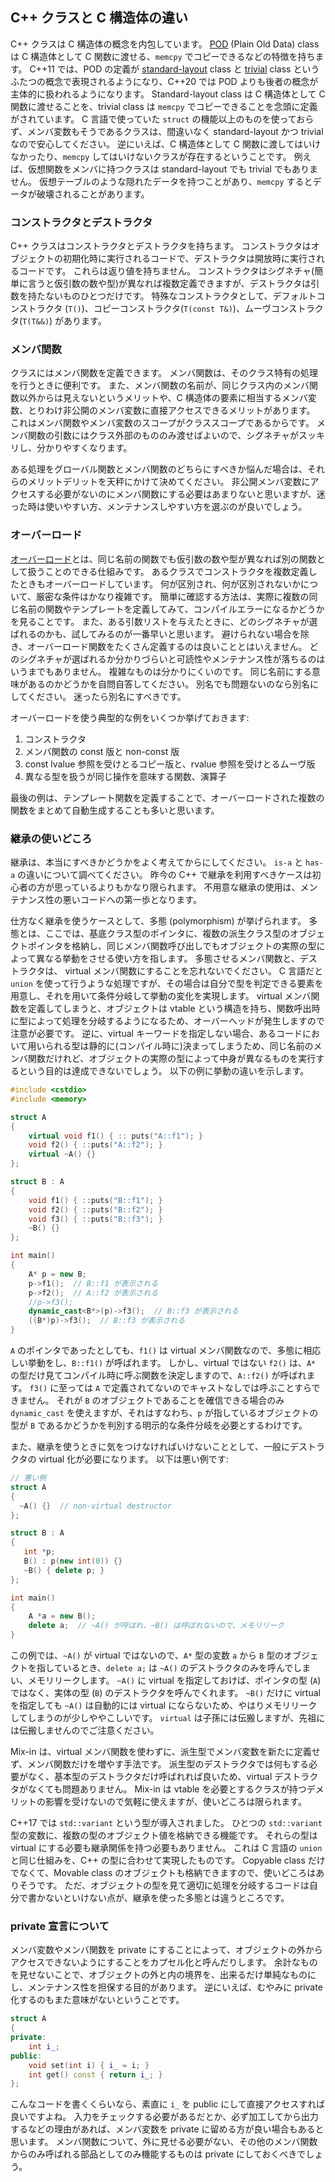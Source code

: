 ## C++ クラスと C 構造体の違い

C++ クラスは C 構造体の概念を内包しています。
[POD](https://en.cppreference.com/w/cpp/named_req/PODType) (Plain Old Data) class は C 構造体として C 関数に渡せる、`memcpy` でコピーできるなどの特徴を持ちます。
C++11 では、POD の定義が [standard-layout](https://en.cppreference.com/w/cpp/named_req/StandardLayoutType) class と [trivial](https://en.cppreference.com/w/cpp/named_req/TrivialType) class というふたつの概念で表現されるようになり、C++20 では POD よりも後者の概念が主体的に扱われるようになります。
Standard-layout class は C 構造体として C 関数に渡せることを、trivial class は `memcpy` でコピーできることを念頭に定義がされています。
C 言語で使っていた `struct` の機能以上のものを使っておらず、メンバ変数もそうであるクラスは、間違いなく standard-layout かつ trivial なので安心してください。
逆にいえば、C 構造体として C 関数に渡してはいけなかったり、`memcpy` してはいけないクラスが存在するということです。
例えば、仮想関数をメンバに持つクラスは standard-layout でも trivial でもありません。
仮想テーブルのような隠れたデータを持つことがあり、`memcpy` するとデータが破壊されることがあります。


### コンストラクタとデストラクタ

C++ クラスはコンストラクタとデストラクタを持ちます。
コンストラクタはオブジェクトの初期化時に実行されるコードで、デストラクタは開放時に実行されるコードです。
これらは返り値を持ちません。
コンストラクタはシグネチャ(簡単に言うと仮引数の数や型)が異なれば複数定義できますが、デストラクタは引数を持たないものひとつだけです。
特殊なコンストラクタとして、デフォルトコンストラクタ (`T()`)、コピーコンストラクタ(`T(const T&)`)、ムーヴコンストラクタ(`T(T&&)`) があります。


### メンバ関数

クラスにはメンバ関数を定義できます。
メンバ関数は、そのクラス特有の処理を行うときに便利です。
また、メンバ関数の名前が、同じクラス内のメンバ関数以外からは見えないというメリットや、C 構造体の要素に相当するメンバ変数、とりわけ非公開のメンバ変数に直接アクセスできるメリットがあります。
これはメンバ関数やメンバ変数のスコープがクラススコープであるからです。
メンバ関数の引数にはクラス外部のもののみ渡せばよいので、シグネチャがスッキリし、分かりやすくなります。

ある処理をグローバル関数とメンバ関数のどちらにすべきか悩んだ場合は、それらのメリットデリットを天秤にかけて決めてください。
非公開メンバ変数にアクセスする必要がないのにメンバ関数にする必要はあまりないと思いますが、迷った時は使いやすい方、メンテナンスしやすい方を選ぶのが良いでしょう。


### オーバーロード

[オーバーロード](https://en.cppreference.com/w/cpp/language/overload_resolution)とは、同じ名前の関数でも仮引数の数や型が異なれば別の関数として扱うことのできる仕組みです。
あるクラスでコンストラクタを複数定義したときもオーバーロードしています。
何が区別され、何が区別されないかについて、厳密な条件はかなり複雑です。
簡単に確認する方法は、実際に複数の同じ名前の関数やテンプレートを定義してみて、コンパイルエラーになるかどうかを見ることです。
また、ある引数リストを与えたときに、どのシグネチャが選ばれるのかも、試してみるのが一番早いと思います。
避けられない場合を除き、オーバーロード関数をたくさん定義するのは良いこととはいえません。
どのシグネチャが選ばれるか分かりづらいと可読性やメンテナンス性が落ちるのはいうまでもありません。
複雑なものは分かりにくいのです。
同じ名前にする意味があるのかどうかを自問自答してください。
別名でも問題ないのなら別名にしてください。
迷ったら別名にすべきです。

オーバーロードを使う典型的な例をいくつか挙げておきます:

1. コンストラクタ
2. メンバ関数の const 版と non-const 版
3. const lvalue 参照を受けとるコピー版と、rvalue 参照を受けとるムーヴ版
4. 異なる型を扱うが同じ操作を意味する関数、演算子

最後の例は、テンプレート関数を定義することで、オーバーロードされた複数の関数をまとめて自動生成することも多いと思います。


### 継承の使いどころ

継承は、本当にすべきかどうかをよく考えてからにしてください。
`is-a` と `has-a` の違いについて調べてください。
昨今の C++ で継承を利用すべきケースは初心者の方が思っているよりもかなり限られます。
不用意な継承の使用は、メンテナンス性の悪いコードへの第一歩となります。

仕方なく継承を使うケースとして、多態 (polymorphism) が挙げられます。
多態とは、ここでは、基底クラス型のポインタに、複数の派生クラス型のオブジェクトポインタを格納し、同じメンバ関数呼び出しでもオブジェクトの実際の型によって異なる挙動をさせる使い方を指します。
多態させるメンバ関数と、デストラクタは、 virtual メンバ関数にすることを忘れないでください。
C 言語だと `union` を使って行うような処理ですが、その場合は自分で型を判定できる要素を用意し、それを用いて条件分岐して挙動の変化を実現します。
virtual メンバ関数を定義してしまうと、オブジェクトは vtable という構造を持ち、関数呼出時に型によって処理を分岐するようになるため、オーバーヘッドが発生しますので注意が必要です。
逆に、virtual キーワードを指定しない場合、あるコードにおいて用いられる型は静的に(コンパイル時に)決まってしまうため、同じ名前のメンバ関数だけれど、オブジェクトの実際の型によって中身が異なるものを実行するという目的は達成できないでしょう。
以下の例に挙動の違いを示します。


```c++
#include <cstdio>
#include <memory>

struct A
{
    virtual void f1() { :: puts("A::f1"); }
    void f2() { ::puts("A::f2"); }
    virtual ~A() {}
};

struct B : A
{
    void f1() { ::puts("B::f1"); }
    void f2() { ::puts("B::f2"); }
    void f3() { ::puts("B::f3"); }
    ~B() {}
};

int main()
{
    A* p = new B;
    p->f1();  // B::f1 が表示される
    p->f2();  // A::f2 が表示される
    //p->f3();
    dynamic_cast<B*>(p)->f3();  // B::f3 が表示される
    ((B*)p)->f3();  // B::f3 が表示される
}
```
`A` のポインタであったとしても、`f1()` は virtual メンバ関数なので、多態に相応しい挙動をし、`B::f1()` が呼ばれます。
しかし、virtual ではない `f2()` は、`A*` の型だけ見てコンパイル時に呼ぶ関数を決定しますので、`A::f2()` が呼ばれます。
`f3()` に至っては `A` で定義されてないのでキャストなしでは呼ぶことすらできません。
それが `B` のオブジェクトであることを確信できる場合のみ `dynamic_cast` を使えますが、それはすなわち、`p` が指しているオブジェクトの型が `B` であるかどうかを判別する明示的な条件分岐を必要とするわけです。


また、継承を使うときに気をつけなければいけないこととして、一般にデストラクタの virtual 化が必要になります。
以下は悪い例です:

```c++
// 悪い例
struct A
{
  ~A() {}  // non-virtual destructor
};

struct B : A
{
   int *p;
   B() : p(new int(0)) {}
   ~B() { delete p; }
};

int main()
{
    A *a = new B();
    delete a;  // ~A() が呼ばれ、~B() は呼ばれないので、メモリリーク
}
```

この例では、`~A()` が virtual ではないので、`A*` 型の変数 `a` から `B` 型のオブジェクトを指しているとき、`delete a;` は `~A()` のデストラクタのみを呼んでしまい、メモリリークします。
`~A()` に virtual を指定しておけば、ポインタの型 (`A`) ではなく、実体の型 (`B`) のデストラクタを呼んでくれます。
`~B()` だけに virtual を指定しても `~A()` は自動的には virtual にならないため、やはりメモリリークしてしまうのが少しややこしいです。
`virtual` は子孫には伝搬しますが、先祖には伝搬しませんのでご注意ください。

Mix-in は、virtual メンバ関数を使わずに、派生型でメンバ変数を新たに定義せず、メンバ関数だけを増やす手法です。
派生型のデストラクタでは何もする必要がなく、基本型のデストラクタだけ呼ばれれば良いため、virtual デストラクタがなくても問題ありません。
Mix-in は vtable を必要とするクラスが持つデメリットの影響を受けないので気軽に使えますが、使いどころは限られます。

C++17 では `std::variant` という型が導入されました。
ひとつの `std::variant` 型の変数に、複数の型のオブジェクト値を格納できる機能です。
それらの型は virtual にする必要も継承関係を持つ必要もありません。
これは C 言語の `union` と同じ仕組みを、C++ の型に合わせて実現したものです。
Copyable class だけでなくて、Movable class のオブジェクトも格納できますので、使いどころはありそうです。
ただ、オブジェクトの型を見て適切に処理を分岐するコードは自分で書かないといけない点が、継承を使った多態とは違うところです。


### private 宣言について

メンバ変数やメンバ関数を private にすることによって、オブジェクトの外からアクセスできないようにすることをカプセル化と呼んだりします。
余計なものを見せないことで、オブジェクトの外と内の境界を、出来るだけ単純なものにし、メンテナンス性を担保する目的があります。
逆にいえば、むやみに private 化するのもまた意味がないということです。


```c++
struct A
{
private:
    int i_;
public:
    void set(int i) { i_ = i; }
    int get() const { return i_; }
};
```

 こんなコードを書くくらいなら、素直に `i_` を public にして直接アクセスすれば良いですよね。
入力をチェックする必要があるだとか、必ず加工してから出力するなどの理由があれば、メンバ変数を private に留める方が良い場合もあると思います。
メンバ関数について、外に見せる必要がない、その他のメンバ関数からのみ呼ばれる部品としてのみ機能するものは private にしておくべきでしょう。


